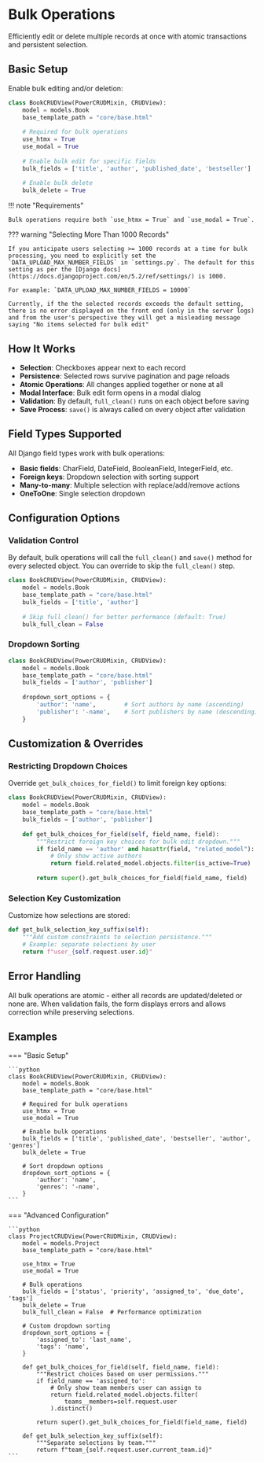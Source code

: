 # Bulk Operations

Efficiently edit or delete multiple records at once with atomic transactions and persistent selection.

## Basic Setup

Enable bulk editing and/or deletion:

```python
class BookCRUDView(PowerCRUDMixin, CRUDView):
    model = models.Book
    base_template_path = "core/base.html"
    
    # Required for bulk operations
    use_htmx = True
    use_modal = True
    
    # Enable bulk edit for specific fields
    bulk_fields = ['title', 'author', 'published_date', 'bestseller']
    
    # Enable bulk delete
    bulk_delete = True
```

!!! note "Requirements"

    Bulk operations require both `use_htmx = True` and `use_modal = True`.


??? warning "Selecting More Than 1000 Records"

    If you anticipate users selecting >= 1000 records at a time for bulk processing, you need to explicitly set the `DATA_UPLOAD_MAX_NUMBER_FIELDS` in `settings.py`. The default for this setting as per the [Django docs](https://docs.djangoproject.com/en/5.2/ref/settings/) is 1000.

    For example: `DATA_UPLOAD_MAX_NUMBER_FIELDS = 10000`

    Currently, if the the selected records exceeds the default setting, there is no error displayed on the front end (only in the server logs) and from the user's perspective they will get a misleading message saying "No items selected for bulk edit"



## How It Works

- **Selection**: Checkboxes appear next to each record
- **Persistence**: Selected rows survive pagination and page reloads  
- **Atomic Operations**: All changes applied together or none at all
- **Modal Interface**: Bulk edit form opens in a modal dialog
- **Validation**: By default, `full_clean()` runs on each object before saving
- **Save Process**: `save()` is always called on every object after validation

## Field Types Supported

All Django field types work with bulk operations:

- **Basic fields**: CharField, DateField, BooleanField, IntegerField, etc.
- **Foreign keys**: Dropdown selection with sorting support
- **Many-to-many**: Multiple selection with replace/add/remove actions
- **OneToOne**: Single selection dropdown

## Configuration Options

### Validation Control

By default, bulk operations will call the `full_clean()` and `save()` method for every selected object. You can override to skip the `full_clean()` step.

```python
class BookCRUDView(PowerCRUDMixin, CRUDView):
    model = models.Book
    base_template_path = "core/base.html"
    bulk_fields = ['title', 'author']
    
    # Skip full_clean() for better performance (default: True)
    bulk_full_clean = False
```

### Dropdown Sorting

```python
class BookCRUDView(PowerCRUDMixin, CRUDView):
    model = models.Book
    base_template_path = "core/base.html"
    bulk_fields = ['author', 'publisher']
    
    dropdown_sort_options = {
        'author': 'name',        # Sort authors by name (ascending)
        'publisher': '-name',    # Sort publishers by name (descending)
    }
```

## Customization & Overrides

### Restricting Dropdown Choices

Override `get_bulk_choices_for_field()` to limit foreign key options:

```python
class BookCRUDView(PowerCRUDMixin, CRUDView):
    model = models.Book
    base_template_path = "core/base.html"
    bulk_fields = ['author', 'publisher']
    
    def get_bulk_choices_for_field(self, field_name, field):
        """Restrict foreign key choices for bulk edit dropdown."""
        if field_name == 'author' and hasattr(field, "related_model"):
            # Only show active authors
            return field.related_model.objects.filter(is_active=True)
        
        return super().get_bulk_choices_for_field(field_name, field)
```

### Selection Key Customization

Customize how selections are stored:

```python
def get_bulk_selection_key_suffix(self):
    """Add custom constraints to selection persistence."""
    # Example: separate selections by user
    return f"user_{self.request.user.id}"
```

## Error Handling

All bulk operations are atomic - either all records are updated/deleted or none are. When validation fails, the form displays errors and allows correction while preserving selections.

## Examples

=== "Basic Setup"

    ```python
    class BookCRUDView(PowerCRUDMixin, CRUDView):
        model = models.Book
        base_template_path = "core/base.html"
        
        # Required for bulk operations
        use_htmx = True
        use_modal = True
        
        # Enable bulk operations
        bulk_fields = ['title', 'published_date', 'bestseller', 'author', 'genres']
        bulk_delete = True
        
        # Sort dropdown options
        dropdown_sort_options = {
            'author': 'name',
            'genres': '-name',
        }
    ```

=== "Advanced Configuration"

    ```python
    class ProjectCRUDView(PowerCRUDMixin, CRUDView):
        model = models.Project
        base_template_path = "core/base.html"
        
        use_htmx = True
        use_modal = True
        
        # Bulk operations
        bulk_fields = ['status', 'priority', 'assigned_to', 'due_date', 'tags']
        bulk_delete = True
        bulk_full_clean = False  # Performance optimization
        
        # Custom dropdown sorting
        dropdown_sort_options = {
            'assigned_to': 'last_name',
            'tags': 'name',
        }
        
        def get_bulk_choices_for_field(self, field_name, field):
            """Restrict choices based on user permissions."""
            if field_name == 'assigned_to':
                # Only show team members user can assign to
                return field.related_model.objects.filter(
                    teams__members=self.request.user
                ).distinct()
            
            return super().get_bulk_choices_for_field(field_name, field)
        
        def get_bulk_selection_key_suffix(self):
            """Separate selections by team."""
            return f"team_{self.request.user.current_team.id}"
    ```